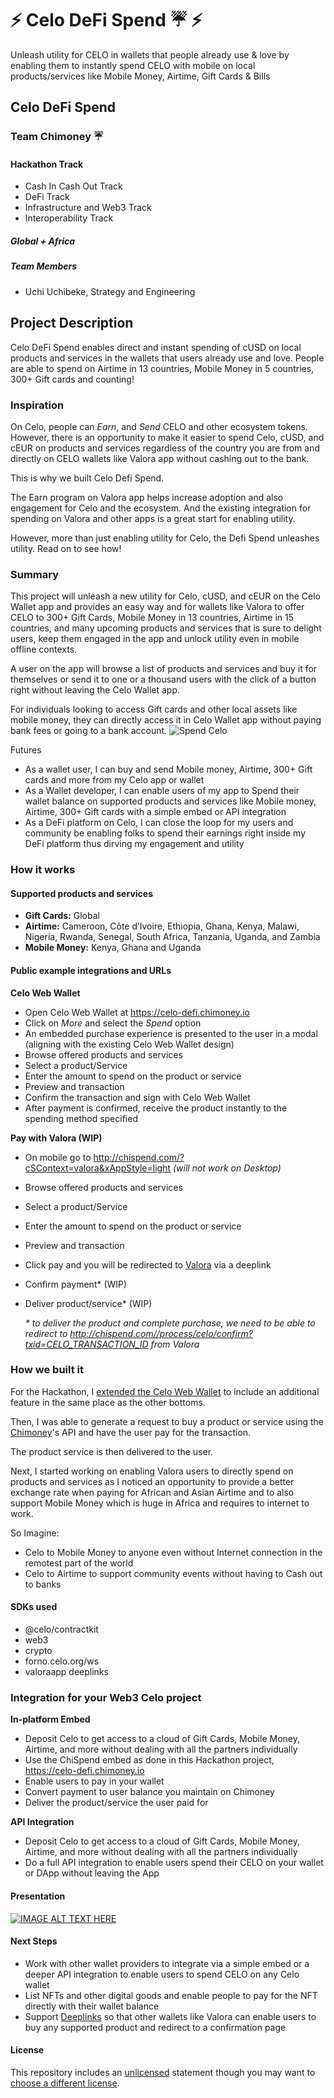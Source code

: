 # ⚡ Celo DeFi Spend ☔ ⚡

Unleash utility for CELO in wallets that people already use & love by enabling them to instantly spend CELO with mobile on local products/services like Mobile Money, Airtime, Gift Cards & Bills

## Celo DeFi Spend

### Team Chimoney ☔

#### Hackathon Track

- Cash In Cash Out Track
- DeFi Track
- Infrastructure and Web3 Track
- Interoperability Track

##### Global + Africa

##### Team Members

- Uchi Uchibeke, Strategy and Engineering

## Project Description

Celo DeFi Spend enables direct and instant spending of cUSD on local products and services in the wallets that users already use and love. People are able to spend on Airtime in 13 countries, Mobile Money in 5 countries, 300+ Gift cards and counting!

### Inspiration

On Celo, people can _Earn_, and _Send_ CELO and other ecosystem tokens. However, there is an opportunity to make it easier to spend Celo, cUSD, and cEUR on products and services regardless of the country you are from and directly on CELO wallets like Valora app without cashing out to the bank.

This is why we built Celo Defi Spend.

The Earn program on Valora app helps increase adoption and also engagement for Celo and the ecosystem. And the existing integration for spending on Valora and other apps is a great start for enabling utility.

However, more than just enabling utility for Celo, the Defi Spend unleashes utility. Read on to see how!

### Summary

This project will unleash a new utility for Celo, cUSD, and cEUR on the Celo Wallet app and provides an easy way and for wallets like Valora to offer CELO to 300+ Gift Cards, Mobile Money in 13 countries, Airtime in 15 countries, and many upcoming products and services that is sure to delight users, keep them engaged in the app and unlock utility even in mobile offline contexts.

A user on the app will browse a list of products and services and buy it for themselves or send it to one or a thousand users with the click of a button right without leaving the Celo Wallet app.

For individuals looking to access Gift cards and other local assets like mobile money, they can directly access it in Celo Wallet app without paying bank fees or going to a bank account.
![Spend Celo](https://res.cloudinary.com/africahacks/image/upload/v1638102700/chimoney/celo2_tojw9l.png)

Futures

- As a wallet user, I can buy and send Mobile money, Airtime, 300+ Gift cards and more from my Celo app or wallet
- As a Wallet developer, I can enable users of my app to Spend their wallet balance on supported products and services like Mobile money, Airtime, 300+ Gift cards with a simple embed or API integration
- As a DeFi platform on Celo, I can close the loop for my users and community be enabling folks to spend their earnings right inside my DeFi platform thus dirving my engagement and utility

### How it works

#### Supported products and services

- **Gift Cards:** Global
- **Airtime:** Cameroon, Côte d’Ivoire, Ethiopia, Ghana, Kenya, Malawi, Nigeria, Rwanda, Senegal, South Africa, Tanzania, Uganda, and Zambia
- **Mobile Money:** Kenya, Ghana and Uganda

#### Public example integrations and URLs

**Celo Web Wallet**

- Open Celo Web Wallet at https://celo-defi.chimoney.io
- Click on _More_ and select the _Spend_ option
- An embedded purchase experience is presented to the user in a modal (aligning with the existing Celo Web Wallet design)
- Browse offered products and services
- Select a product/Service
- Enter the amount to spend on the product or service
- Preview and transaction
- Confirm the transaction and sign with Celo Web Wallet
- After payment is confirmed, receive the product instantly to the spending method specified

**Pay with Valora (WIP)**

- On mobile go to http://chispend.com/?cSContext=valora&xAppStyle=light _(will not work on Desktop)_
- Browse offered products and services
- Select a product/Service
- Enter the amount to spend on the product or service
- Preview and transaction
- Click pay and you will be redirected to [Valora](https://valoraapp.com/) via a deeplink
- Confirm payment\* (WIP)
- Deliver product/service\* (WIP)

  _\* to deliver the product and complete purchase, we need to be able to redirect to http://chispend.com//process/celo/confirm?txid=CELO_TRANSACTION_ID from Valora_

### How we built it

For the Hackathon, I [extended the Celo Web Wallet](https://github.com/Chimoney/celo-web-wallet) to include an additional feature in the same place as the other bottoms.

Then, I was able to generate a request to buy a product or service using the [Chimoney](https://chimoney.io/)'s API and have the user pay for the transaction.

The product service is then delivered to the user.

Next, I started working on enabling Valora users to directly spend on products and services as I noticed an opportunity to provide a better exchange rate when paying for African and Asian Airtime and to also support Mobile Money which is huge in Africa and requires to internet to work.

So Imagine:

- Celo to Mobile Money to anyone even without Internet connection in the remotest part of the world
- Celo to Airtime to support community events without having to Cash out to banks

#### SDKs used

- @celo/contractkit
- web3
- crypto
- forno.celo.org/ws
- valoraapp deeplinks

### Integration for your Web3 Celo project

**In-platform Embed**

- Deposit Celo to get access to a cloud of Gift Cards, Mobile Money, Airtime, and more without dealing with all the partners individually
- Use the ChiSpend embed as done in this Hackathon project, https://celo-defi.chimoney.io
- Enable users to pay in your wallet
- Convert payment to user balance you maintain on Chimoney
- Deliver the product/service the user paid for

**API Integration**

- Deposit Celo to get access to a cloud of Gift Cards, Mobile Money, Airtime, and more without dealing with all the partners individually
- Do a full API integration to enable users spend their CELO on your wallet or DApp without leaving the App

#### Presentation

[![IMAGE ALT TEXT HERE](https://img.youtube.com/vi/R2gOzIvll3o/0.jpg)](https://youtu.be/R2gOzIvll3o)

#### Next Steps

- Work with other wallet providers to integrate via a simple embed or a deeper API integration to enable users to spend CELO on any Celo wallet
- List NFTs and other digital goods and enable people to pay for the NFT directly with their wallet balance
- Support [Deeplinks](https://github.com/valora-inc/wallet/blob/main/packages/mobile/docs/deeplinks.md) so that other wallets like Valora can enable users to buy any supported product and redirect to a confirmation page

#### License

This repository includes an [unlicensed](http://unlicense.org/) statement though you may want to [choose a different license](https://choosealicense.com/).
